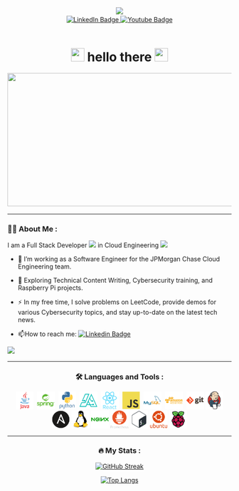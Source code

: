 <div id="header" align="center">
  <img src="https://media.giphy.com/media/lP8xu5t2DLGG045H8F/giphy.gif" width="100"/>
<div id="badges"> 
  <a href="https://www.linkedin.com/in/daniel-amato12/">
    <img src="https://img.shields.io/badge/LinkedIn-blue?style=for-the-badge&logo=linkedin&logoColor=white" alt="LinkedIn Badge"/>
  </a>
  <a href="https://www.youtube.com/channel/UCHdxX_Uz9UP81yaGsGMP5og/featured">
    <img src="https://img.shields.io/badge/YouTube-red?style=for-the-badge&logo=youtube&logoColor=white" alt="Youtube Badge"/>
  </a>
</div>
  <img src="https://komarev.com/ghpvc/?username=Amato707&style=flat-square&color=blue" alt=""/>
<h1>
  <img src="https://media.giphy.com/media/Dt6BFXbKXpAWdWTxct/giphy.gif" width="30" height="30"> hello there   <img src="https://media.giphy.com/media/Dt6BFXbKXpAWdWTxct/giphy.gif" width="30" height="30">
</h1>
<div align="center">
  <img src="https://media.giphy.com/media/dWesBcTLavkZuG35MI/giphy.gif" width="600" height="300"/>
</div>
<div id ="body" align="left">

---
  
### :man_technologist: About Me :
I am a Full Stack Developer <img src="https://media.giphy.com/media/WUlplcMpOCEmTGBtBW/giphy.gif" width="30"> in Cloud Engineering <img src="https://media.giphy.com/media/H1dWGfCn7DosSBBjhT/giphy.gif" width="30">
- :telescope: I’m working as a Software Engineer for the JPMorgan Chase Cloud Engineering team.
  
- :seedling: Exploring Technical Content Writing,  Cybersecurity training, and Raspberry Pi projects.
  
- :zap: In my free time, I solve problems on LeetCode, provide demos for various Cybersecurity topics, and stay up-to-date on the latest tech news.
  
- :mailbox:How to reach me: [![Linkedin Badge](https://img.shields.io/badge/-Dan-blue?style=flat&logo=Linkedin&logoColor=white)](https://www.linkedin.com/in/daniel-amato12)
<img src="https://media.giphy.com/media/3SL41WtN5l9DNdPJGs/giphy.gif" width="100"/>
</div>
  
---

### :hammer_and_wrench: Languages and Tools :

<div>
  <img src="https://github.com/devicons/devicon/blob/master/icons/java/java-original-wordmark.svg" title="Java" alt="Java" width="40" height="40"/>&nbsp;
  <img src="https://github.com/devicons/devicon/blob/master/icons/spring/spring-original-wordmark.svg" title="Spring" alt="Spring" width="40" height="40"/>&nbsp;
  <img src="https://github.com/devicons/devicon/blob/master/icons/python/python-original-wordmark.svg" title="React" alt="React" width="40" height="40"/>&nbsp;
  <img src="https://github.com/devicons/devicon/blob/master/icons/thealgorithms/thealgorithms-original.svg" title="React" alt="React" width="40" height="40"/>&nbsp;
  <img src="https://github.com/devicons/devicon/blob/master/icons/react/react-original-wordmark.svg" title="React" alt="React" width="40" height="40"/>&nbsp;
  <img src="https://github.com/devicons/devicon/blob/master/icons/javascript/javascript-original.svg" title="JavaScript" alt="JavaScript" width="40" height="40"/>&nbsp;
  <img src="https://github.com/devicons/devicon/blob/master/icons/mysql/mysql-original-wordmark.svg" title="MySQL"  alt="MySQL" width="40" height="40"/>&nbsp;
  <img src="https://github.com/devicons/devicon/blob/master/icons/amazonwebservices/amazonwebservices-plain-wordmark.svg" title="AWS" alt="AWS" width="40" height="40"/>&nbsp;
  <img src="https://github.com/devicons/devicon/blob/master/icons/git/git-original-wordmark.svg" title="Git" **alt="Git" width="40" height="40"/>
  <img src="https://github.com/devicons/devicon/blob/master/icons/jenkins/jenkins-original.svg" title="Git" **alt="Git" width="40" height="40"/>
  <img src="https://github.com/devicons/devicon/blob/master/icons/ansible/ansible-original.svg" title="Git" **alt="Git" width="40" height="40"/>
  <img src="https://github.com/devicons/devicon/blob/master/icons/linux/linux-original.svg" title="Git" **alt="Git" width="40" height="40"/>
  <img src="https://github.com/devicons/devicon/blob/master/icons/nginx/nginx-original.svg" title="Git" **alt="Git" width="40" height="40"/>
  <img src="https://github.com/devicons/devicon/blob/master/icons/prometheus/prometheus-original-wordmark.svg" title="Git" **alt="Git" width="40" height="40"/>
  <img src="https://github.com/devicons/devicon/blob/master/icons/bash/bash-original.svg" title="Git" **alt="Git" width="40" height="40"/>
  <img src="https://github.com/devicons/devicon/blob/master/icons/ubuntu/ubuntu-plain-wordmark.svg" title="Git" **alt="Git" width="40" height="40"/>
  <img src="https://github.com/devicons/devicon/blob/master/icons/raspberrypi/raspberrypi-original.svg" title="Git" **alt="Git" width="40" height="40"/>
</div>

 ---

### :fire: My Stats :
[![GitHub Streak](http://github-readme-streak-stats.herokuapp.com?user=Amato707&theme=highcontrast&date_format=M%20j%5B%2C%20Y%5D)](https://git.io/streak-stats)

  
[![Top Langs](https://github-readme-stats.vercel.app/api/top-langs/?username=Amato707&layout=compact&theme=vision-friendly-dark)](https://github.com/anuraghazra/github-readme-stats)
